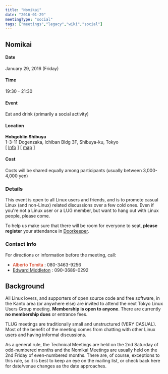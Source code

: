 ```yaml
---
title: "Nomikai"
date: "2016-01-29"
meetingType: "social"
tags: ["meetings","legacy","wiki","social"]
---
```


<h2 id="nomikai">Nomikai</h2>
<h4 id="date">Date</h4>
<p>January 29, 2016 (Friday)</p>
<h4 id="time">Time</h4>
<p>19:30 - 21:30</p>
<h4 id="event">Event</h4>
<p>Eat and drink (primarily a social activity)</p>
<h4 id="location">Location</h4>
<p><strong>Hobgoblin Shibuya</strong><br />
1-3-11 Dogenzaka, Ichiban Bldg 3F, Shibuya-ku, Tokyo<br />
[ <a href="http://www.hobgoblin.jp/Shibuya/tabid/120/language/en-GB/Default.aspx">Info</a> ]
[ <a href="https://goo.gl/maps/r6WsqTFX3C72">map</a> ]</p>
<h4 id="cost">Cost</h4>
<p>Costs will be shared equally among participants (usually between 3,000-4,000 yen)</p>
<h3 id="details">Details</h3>
<p>This event is open to all Linux users and friends, and is to promote casual Linux (and non-Linux) related discussions over a few cold ones. Even if you're not a Linux user or a LUG member, but want to hang out with Linux people, please come.</p>
<p>To help us make sure that there will be room for everyone to seat, <strong>please register</strong> your attendance in <a href="http://tlug.doorkeeper.jp/">Doorkeeper</a>.</p>
<h3 id="contact_info">Contact Info</h3>
<p>For directions or information before the meeting, call:</p>
<ul>
<li><font color="#CC2200">Alberto Tomita</font> : 080-3463-9256</li>
<li><a href="./Edward_Middleton">Edward Middleton</a> : 090-3689-0292</li>
</ul>

<h2 id="introduction">Background</h2>
<p>All Linux lovers, and supporters of open source code and free software, in the Kanto area (or anywhere else) are invited to attend the next Tokyo Linux Users Group meeting. <b>Membership is open to anyone</b>. There are currently <b>no membership dues</b> or entrance fees.</p>
<p>TLUG meetings are traditionally small and unstructured (VERY CASUAL). Most of the benefit of the meeting comes from chatting with other Linux users and having informal discussions.</p>
<p>As a general rule, the Technical Meetings are held on the 2nd Saturday of odd-numbered months and the Nomikai Meetings are usually held on the 2nd Friday of even-numbered months. There are, of course, exceptions to this rule, so it is best to keep an eye on the mailing list, or check back here for date/venue changes as the date approaches.</p>
